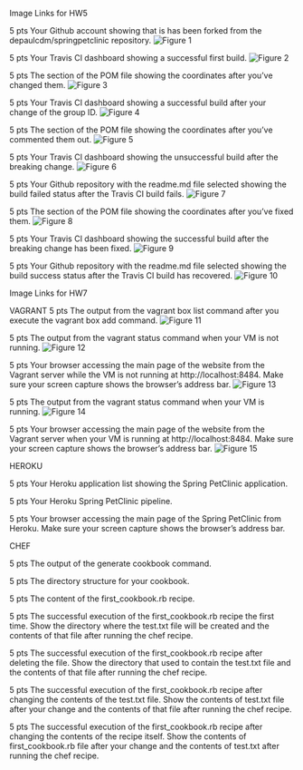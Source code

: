 Image Links for HW5

5 pts Your Github account showing that is has been forked from the depaulcdm/springpetclinic
repository.
![Figure 1](figures/Figure1_GitHub_Forked.png)

5 pts Your Travis CI dashboard showing a successful first build.
![Figure 2](figures/Figure2_Travis_Initial_Build.png)

5 pts The section of the POM file showing the coordinates after you’ve changed them.
![Figure 3](figures/Figure3_POM_Change.png)

5 pts Your Travis CI dashboard showing a successful build after your change of the group
ID.
![Figure 4](figures/Figure4_TravisCI_Success_GroupIdChange.png)

5 pts The section of the POM file showing the coordinates after you’ve commented them
out.
![Figure 5](figures/Figure5_POM_CommentedCoordinates.png)

5 pts Your Travis CI dashboard showing the unsuccessful build after the breaking change.
![Figure 6](figures/Figure6_FailedTravisBuild_CommentedCoordinates.png)

5 pts Your Github repository with the readme.md file selected showing the build failed
status after the Travis CI build fails.
![Figure 7](figures/Figure7_GitHubRepo_FailedTravisBuild.png)

5 pts The section of the POM file showing the coordinates after you’ve fixed them.
![Figure 8](figures/Figure8_FixedPOM.png)

5 pts Your Travis CI dashboard showing the successful build after the breaking change has
been fixed.
![Figure 9](figures/Figure9_Travis_FixedPOM.png)

5 pts Your Github repository with the readme.md file selected showing the build success
status after the Travis CI build has recovered.
![Figure 10](figures/Figure10_GitHub_Readme_FixedPOM.png)


Image Links for HW7

VAGRANT
5 pts The output from the vagrant box list command after you execute the
vagrant box add command.
![Figure 11](figures/hw7_figures/Figure1_VagrantBoxAdd.png)

5 pts The output from the vagrant status command when your VM is not running.
![Figure 12](figures/hw7_figures/Figure2_VagrantStatusBoxNotRunning.png)

5 pts Your browser accessing the main page of the website from the Vagrant server while
the VM is not running at http://localhost:8484. Make sure your screen capture
shows the browser’s address bar.
![Figure 13](figures/hw7_figures/Figure3_Browser_VM_NotRunning.png)

5 pts The output from the vagrant status command when your VM is running.
![Figure 14](figures/hw7_figures/Figure4_VagrantStatus_Running.png)

5 pts Your browser accessing the main page of the website from the Vagrant server when
your VM is running at http://localhost:8484. Make sure your screen capture
shows the browser’s address bar.
![Figure 15](figures/hw7_figures/Figure5_Browser_VM_Running.png)


HEROKU

5 pts Your Heroku application list showing the Spring PetClinic application.


5 pts Your Heroku Spring PetClinic pipeline.


5 pts Your browser accessing the main page of the Spring PetClinic from Heroku. Make
sure your screen capture shows the browser’s address bar.



CHEF

5 pts The output of the generate cookbook command.


5 pts The directory structure for your cookbook.


5 pts The content of the first_cookbook.rb recipe.


5 pts The successful execution of the first_cookbook.rb recipe the first time. Show the
directory where the test.txt file will be created and the contents of that file after
running the chef recipe.


5 pts The successful execution of the first_cookbook.rb recipe after deleting the file.
Show the directory that used to contain the test.txt file and the contents of that
file after running the chef recipe.


5 pts The successful execution of the first_cookbook.rb recipe after changing the contents
of the test.txt file. Show the contents of test.txt file after your change and the
contents of that file after running the chef recipe.


5 pts The successful execution of the first_cookbook.rb recipe after changing the contents
of the recipe itself. Show the contents of first_cookbook.rb file after your change
and the contents of test.txt after running the chef recipe.


